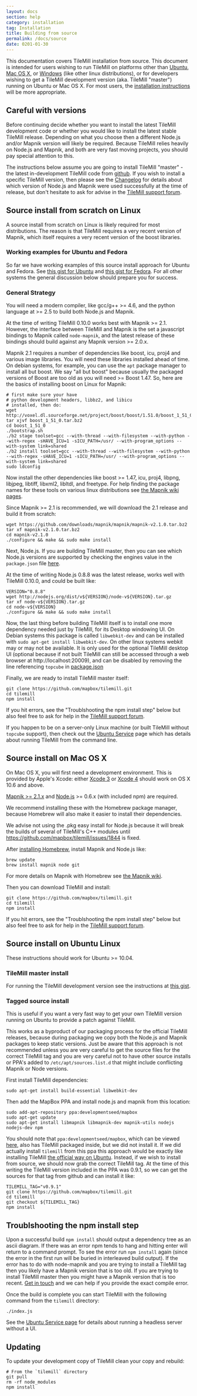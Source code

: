 ```yaml
---
layout: docs
section: help
category: installation
tag: Installation
title: Building from source
permalink: /docs/source
date: 0201-01-30
---
```


This documentation covers TileMill installation from source. This document is intended for users wishing to run TileMill on platforms other than [Ubuntu](/tilemill/docs/linux-install), [Mac OS X](/tilemill/docs/mac-install), or [Windows](/tilemill/docs/win-install) (like other linux distributions), or for developers wishing to get a TileMill development version (aka. TileMill "master") running on Ubuntu or Mac OS X. For most users, the [installation instructions]({{site.baseurl}}/docs/install) will be more appropriate.

## Careful with versions

Before continuing decide whether you want to install the latest TileMill development code or whether you would like to install the latest stable TileMill release. Depending on what you choose then a different Node.js and/or Mapnik version will likely be required. Because TileMill relies heavily on Node.js and Mapnik, and both are very fast moving projects, you should pay special attention to this.

The instructions below assume you are going to install TileMill "master" - the latest in-development TileMill code from [github](https://github.com/mapbox/tilemill/). If you wish to install a specific TileMill version, then please see the [Changelog](/tilemill/changelog) for details about which version of Node.js and Mapnik were used successfully at the time of release, but don't hesitate to ask for advise in the [TileMill support forum](support.mapbox.com/discussions/tilemill/).


## Source install from scratch on Linux

A source install from scratch on Linux is likely required for most distributions. The reason is that TileMill requires a very recent version of Mapnik, which itself requires a very recent version of the boost libraries.

### Working examples for Ubuntu and Fedora

So far we have working examples of this source install approach for Ubuntu and Fedora. See [this gist for Ubuntu](https://gist.github.com/2164897) and [this gist for Fedora](https://gist.github.com/3427021). For all other systems the general discussion below should prepare you for success.


### General Strategy

You will need a modern compiler, like gcc/g++ >= 4.6, and the python language at >= 2.5 to build both Node.js and Mapnik.

At the time of writing TileMill 0.10.0 works best with Mapnik >= 2.1. However, the interface between TileMill and Mapnik is the set a javascript bindings to Mapnik called `node-mapnik`, and the latest release of these bindings should build against any Mapnik version >= 2.0.x.

Mapnik 2.1 requires a number of dependencies like boost, icu, proj4 and various image libraries. You will need these libraries installed ahead of time. On debian systems, for example, you can use the `apt` package manager to install all but boost. We say "all but boost" because usually the packaged versions of Boost are too old as you will need >= Boost 1.47. So, here are the basics of installing boost on Linux for Mapnik:

    # first make sure your have
    # python development headers, libbz2, and libicu
    # installed, then do:
    wget http://voxel.dl.sourceforge.net/project/boost/boost/1.51.0/boost_1_51_0.tar.bz2
    tar xjvf boost_1_51_0.tar.bz2
    cd boost_1_51_0
    ./bootstrap.sh
    ./b2 stage toolset=gcc --with-thread --with-filesystem --with-python --with-regex -sHAVE_ICU=1 -sICU_PATH=/usr/ --with-program_options --with-system link=shared
    ./b2 install toolset=gcc --with-thread --with-filesystem --with-python --with-regex -sHAVE_ICU=1 -sICU_PATH=/usr/ --with-program_options --with-system link=shared
    sudo ldconfig

Now install the other dependencies like boost >= 1.47, icu, proj4, libpng, libjpeg, libtiff, libxml2, libltdl, and freetype. For help finding the package names for these tools on various linux distributions see [the Mapnik wiki pages](https://github.com/mapnik/mapnik/wiki/LinuxInstallation).

Since Mapnik >= 2.1 is recommended, we will download the 2.1 release and build it from scratch:

    wget https://github.com/downloads/mapnik/mapnik/mapnik-v2.1.0.tar.bz2
    tar xf mapnik-v2.1.0.tar.bz2
    cd mapnik-v2.1.0
    ./configure && make && sudo make install

Next, Node.js. If you are building TileMill master, then you can see which Node.js versions are supported by checking the engines value in the `package.json` file [here](https://github.com/mapbox/tilemill/blob/master/package.json).

At the time of writing Node.js 0.8.8 was the latest release, works well with TileMill 0.10.0, and could be built like:

    VERSION="0.8.8"
    wget http://nodejs.org/dist/v${VERSION}/node-v${VERSION}.tar.gz
    tar xf node-v${VERSION}.tar.gz
    cd node-v${VERSION}
    ./configure && make && sudo make install


Now, the last thing before building TileMill itself is to install one more dependency needed just by TileMill, for its Desktop windowing UI. On Debian systems this package is called `libwebkit-dev` and can be installed with `sudo apt-get install libwebkit-dev`. On other linux systems webkit may or may not be available. It is only used for the optional TileMill desktop UI (optional because if not built TileMill can still be accessed through a web browser at http://localhost:20009), and can be disabled by removing the line referencing `topcube` in [package.json](https://github.com/mapbox/tilemill/blob/master/package.json)

Finally, we are ready to install TileMill master itself:

    git clone https://github.com/mapbox/tilemill.git
    cd tilemill
    npm install

If you hit errors, see the "Troublshooting the npm install step" below but also feel free to ask for help in the [TileMill support forum](support.mapbox.com/discussions/tilemill/).

If you happen to be on a server-only Linux machine (or built TileMill without `topcube` support), then check out the [Ubuntu Service](/tilemill/docs/guides/ubuntu-service/) page which has details about running TileMill from the command line.


## Source install on Mac OS X

On Mac OS X, you will first need a development environment. This is provided by Apple's Xcode: either [Xcode 3](https://connect.apple.com/cgi-bin/WebObjects/MemberSite.woa/wa/getSoftware?bundleID=20792) or [Xcode 4](http://itunes.apple.com/us/app/xcode/id448457090?mt=12) should work on OS X 10.6 and above.

[Mapnik >= 2.1.x](http://mapnik.org/download/) and [Node.js][node] >= 0.6.x (with included npm) are required.

We recommend installing these with the Homebrew package manager, because Homebrew will also make it easier to install their dependencies.

We advise not using the .pkg easy install for Node.js because it will break the builds of several of TileMill's C++ modules until https://github.com/mapbox/tilemill/issues/1844 is fixed.

After [installing Homebrew](https://github.com/mxcl/homebrew/wiki/Installation), install Mapnik and Node.js like:

    brew update
    brew install mapnik node git

For more details on Mapnik with Homebrew see [the Mapnik wiki](https://github.com/mapnik/mapnik/wiki/MacInstallation_Homebrew).

Then you can download TileMill and install:

    git clone https://github.com/mapbox/tilemill.git
    cd tilemill
    npm install


If you hit errors, see the "Troublshooting the npm install step" below but also feel free to ask for help in the [TileMill support forum](support.mapbox.com/discussions/tilemill/).


## Source install on Ubuntu Linux

These instructions should work for Ubuntu >= 10.04.


### TileMill master install

For running the TileMill development version see the instructions at [this gist](https://gist.github.com/2164897).


### Tagged source install

This is useful if you want a very fast way to get your own TileMill version running on Ubuntu to provide a patch against TileMill.

This works as a byproduct of our packaging process for the official TileMill releases, because during packaging we copy both the Node.js and Mapnik packages to keep static versions. Just be aware that this approach is not recommended unless you are very careful to get the source files for the correct TileMill tag and you are very careful not to have other source installs or PPA's added to `/etc/apt/sources.list.d` that might include conflicting Mapnik or Node versions.

First install TileMill dependencies:

    sudo apt-get install build-essential libwebkit-dev

Then add the MapBox PPA and install node.js and mapnik from this location:

    sudo add-apt-repository ppa:developmentseed/mapbox
    sudo apt-get update
    sudo apt-get install libmapnik libmapnik-dev mapnik-utils nodejs nodejs-dev npm

You should note that `ppa:developmentseed/mapbox`, which can be viewed [here](https://launchpad.net/~developmentseed/+archive/mapbox/), also has TileMill packaged inside, but we did not install it. If we did actually install `tilemill` from this ppa this approach would be exactly like installing TileMill [the official way on Ubuntu](/tilemill/docs/linux-install). Instead, if we wish to install from source, we should now grab the correct TileMill tag. At the time of this writing the TileMill version included in the PPA was 0.9.1, so we can get the sources for that tag from github and can install it like:

    TILEMILL_TAG="v0.9.1"
    git clone https://github.com/mapbox/tilemill.git
    cd tilemill
    git checkout ${TILEMILL_TAG}
    npm install

## Troublshooting the npm install step

Upon a successful build `npm install` should output a dependency tree as an ascii diagram. If there was an error npm tends to hang and hitting enter will return to a command prompt. To see the error run `npm install` again (since the error in the first run will be buried in interleaved build output). If the error has to do with node-mapnik and you are trying to install a TileMill tag then you likely have a Mapnik version that is too old. If you are trying to install TileMill master then you might have a Mapnik version that is too recent. [Get in touch](support.mapbox.com/discussions/tilemill/) and we can help if you provide the exact compile error.

Once the build is complete you can start TileMill with the following command from the `tilemill` directory:

    ./index.js


See the [Ubuntu Service page]({{site.baseurl}}/docs/guides/ubuntu-service/) for details about running a headless server without a UI.

## Updating

To update your development copy of TileMill clean your copy and rebuild:

    # From the `tilemill` directory
    git pull
    rm -rf node_modules
    npm install

[mapnik]:http://www.mapnik.org
[xcode]:http://developer.apple.com/technologies/tools/xcode.html
[issues]:https://github.com/mapbox/tilemill/issues
[support]:http://support.mapbox.com/kb/tilemill/where-can-i-get-help-with-tilemill
[node]:https://github.com/joyent/node/wiki/Installation
[npm]:http://npmjs.org/
